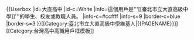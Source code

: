 {{Userbox
  |id=大直高中<!--[[File:DZSHlogo.gif|48px]]。注意合理使用之规定：“绝对不能将“合理使用”之图片，放入个人的用户页面进行展示。”-->
  |id-c=White
  |info=這個用戶是'''[[臺北市立大直高級中學]]'''的學生、校友或教職人員。
  |info-c=#ccffff
  |info-s=9
  |border-c=blue
  |border-s=3
}}<includeonly>[[Category:臺北市立大直高級中學維基人|{{PAGENAME}}]]</includeonly>
<noinclude>
[[Category:台灣高中高職用戶框模板]]
</noinclude>